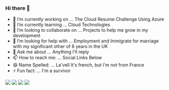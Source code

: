 <!--
**BenjaminBurton/BenjaminBurton** is a ✨ _special_ ✨ repository because its `README.md` (this file) appears on your GitHub profile.
-->

### Hi there 👋

- 🔭 I’m currently working on ... The Cloud Resume Challenge Using Azure
- 🌱 I’m currently learning ... Cloud Technologies
- 👯 I’m looking to collaborate on ... Projects to help me grow in my development
- 🤔 I’m looking for help with ... Employment and Immigrate for marriage with my significant other of 8 years in the UK 
- 💬 Ask me about ... Anything I'll reply
- 📫 How to reach me: ... Social Links Below
- 😄 Name Spelled: ... La'vell It's french, but I'm not from France 
- ⚡ Fun fact: ... I'm a survivor

[![](https://img.shields.io/badge/Microsoft_Outlook-0078D4?style=for-the-badge&logo=microsoft-outlook&logoColor=white)](outlook_54324E52AE9DC96A@outlook.com)
[![](https://img.shields.io/badge/LinkedIn-0077B5?style=for-the-badge&logo=linkedin&logoColor=white)](https://www.linkedin.com/in/benjaminlburton/)
[![](https://img.shields.io/badge/Instagram-E4405F?style=for-the-badge&logo=instagram&logoColor=white)](https://www.instagram.com/mr._burton/)
[![](https://img.shields.io/badge/Gmail-D14836?style=for-the-badge&logo=gmail&logoColor=white)](benjaminlburton@gmail.com)
